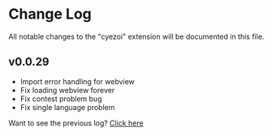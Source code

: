 # Change Log

All notable changes to the "cyezoi" extension will be documented in this file.

## v0.0.29

- Import error handling for webview
- Fix loading webview forever
- Fix contest problem bug
- Fix single language problem

Want to see the previous log? [Click here](https://github.com/CYEZOI/cyezoi-helper/commits/main/CHANGELOG.md)
